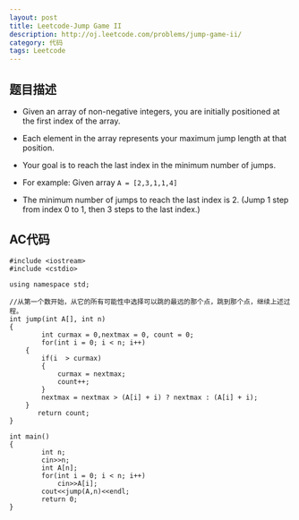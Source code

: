 ```yaml
---
layout: post
title: Leetcode-Jump Game II 
description: http://oj.leetcode.com/problems/jump-game-ii/
category: 代码
tags: Leetcode
---
```

## 题目描述

*   Given an array of non-negative integers, you are initially positioned at the first index of the array.

*   Each element in the array represents your maximum jump length at that position.

*   Your goal is to reach the last index in the minimum number of jumps.

*   For example:
    Given array `A = [2,3,1,1,4]`

*   The minimum number of jumps to reach the last index is 2. (Jump 1 step from index 0 to 1, then 3 steps to the last index.)

## AC代码

    #include <iostream>
    #include <cstdio>
    
    using namespace std;
    
    //从第一个数开始，从它的所有可能性中选择可以跳的最远的那个点，跳到那个点，继续上述过程。
    int jump(int A[], int n)
    {
        	int curmax = 0,nextmax = 0, count = 0;
        	for(int i = 0; i < n; i++)
    	{
    		if(i  > curmax)
    		{
    			curmax = nextmax;
    			count++;
    		}
    		nextmax = nextmax > (A[i] + i) ? nextmax : (A[i] + i);
    	}
    	   return count;
    }
    
    int main()
    {
        	int n;
        	cin>>n;
        	int A[n];
        	for(int i = 0; i < n; i++)
        		cin>>A[i];
        	cout<<jump(A,n)<<endl;
        	return 0;
    }


